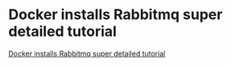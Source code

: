 # Docker installs Rabbitmq super detailed tutorial
[Docker installs Rabbitmq super detailed tutorial](https://aiwithcloud.com/2022/09/15/docker_installs_rabbitmq_super_detailed_tutorial/)